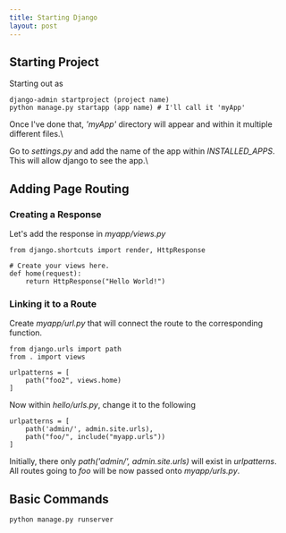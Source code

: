 ```yaml
---
title: Starting Django
layout: post
---
```


## Starting Project
Starting out as
```
django-admin startproject (project name)
python manage.py startapp (app name) # I'll call it 'myApp'
```

Once I've done that, *'myApp'* directory will appear and within it multiple different files.\

Go to *settings.py* and add the name of the app within *INSTALLED_APPS*.
This will allow django to see the app.\

## Adding Page Routing
### Creating a Response
Let's add the response in *myapp/views.py*
```
from django.shortcuts import render, HttpResponse

# Create your views here.
def home(request):
    return HttpResponse("Hello World!")
```
### Linking it to a Route
Create *myapp/url.py* that will connect the route to the corresponding function.
```
from django.urls import path
from . import views

urlpatterns = [
    path("foo2", views.home)
]
```
Now within *hello/urls.py*, change it to the following
```
urlpatterns = [
    path('admin/', admin.site.urls),
    path("foo/", include("myapp.urls"))
]
```
Initially, there only *path('admin/', admin.site.urls)* will exist in *urlpatterns*.\
All routes going to *foo* will be now passed onto *myapp/urls.py*.

## Basic Commands
`python manage.py runserver`